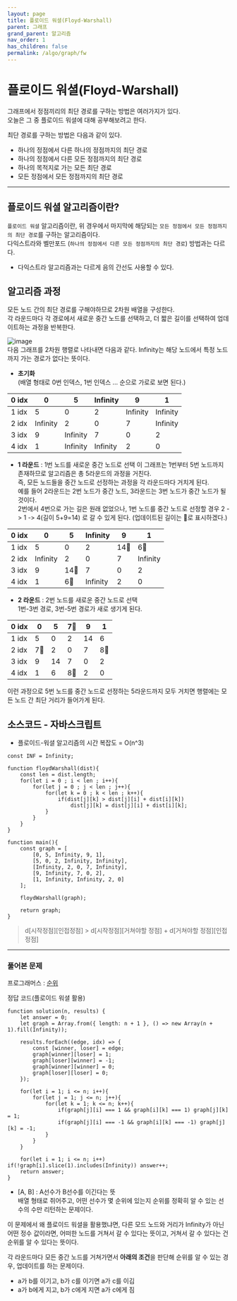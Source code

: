 ```yaml
---
layout: page
title: 플로이드 워셜(Floyd-Warshall)
parent: 그래프
grand_parent: 알고리즘
nav_order: 1
has_children: false
permalink: /algo/graph/fw
---
```


# 플로이드 워셜(Floyd-Warshall)

그래프에서 정점끼리의 최단 경로를 구하는 방법은 여러가지가 있다.  
오늘은 그 중 플로이드 워셜에 대해 공부해보려고 한다.

최단 경로를 구하는 방법은 다음과 같이 있다.
- 하나의 정점에서 다른 하나의 정점까지의 최단 경로
- 하나의 정점에서 다른 모든 정점까지의 최단 경로
- 하나의 목적지로 가는 모든 최단 경로
- 모든 정점에서 모든 정점까지의 최단 경로

---

## 플로이드 워셜 알고리즘이란?
`플로이드 워셜` 알고리즘이란, 위 경우에서 마지막에 해당되는 `모든 정점에서 모든 정점까지의 최단 경로`를 구하는 알고리즘이다.  
다익스트라와 벨만포드 (`하나의 정점에서 다른 모든 정점까지의 최단 경로`) 방법과는 다르다.  
- 다익스트라 알고리즘과는 다르게 음의 간선도 사용할 수 있다.

## 알고리즘 과정

모든 노드 간의 최단 경로를 구해야하므로 2차원 배열을 구성한다.  
각 라운드마다 각 경로에서 새로운 중간 노드를 선택하고, 더 짧은 길이를 선택하여 업데이트하는 과정을 반복한다.  

![image](https://user-images.githubusercontent.com/63364990/151660521-5f70bc8c-c86a-4956-949c-02b49184593a.png)  
다음 그래프를 2차원 행렬로 나타내면 다음과 같다. Infinity는 해당 노드에서 특정 노드까지 가는 경로가 없다는 뜻이다.  

- **초기화**  
(배열 형태로 0번 인덱스, 1번 인덱스 ... 순으로 가로로 보면 된다.)

| 0 idx | 0 | 5 | Infinity | 9 | 1 |
| --- | --- | --- | --- | --- | --- |
| 1 idx | 5 | 0 | 2 | Infinity | Infinity |
| 2 idx | Infinity | 2 | 0 | 7 | Infinity |
| 3 idx | 9 | Infinity | 7 | 0 | 2 |
| 4 idx | 1 | Infinity | Infinity | 2 | 0 |  


- **1 라운드** : 1번 노드를 새로운 중간 노드로 선택
이 그래프는 1번부터 5번 노드까지 존재하므로 알고리즘은 총 5라운드의 과정을 거친다.  
즉, 모든 노드들을 중간 노드로 선정하는 과정을 각 라운드마다 거치게 된다.  
예를 들어 2라운드는 2번 노드가 중간 노드, 3라운드는 3번 노드가 중간 노드가 될 것이다.  
2번에서 4번으로 가는 길은 원래 없었으나, 1번 노드를 중간 노드로 선정할 경우 2 -> 1 -> 4(길이 5+9=14) 로 갈 수 있게 된다. (업데이트된 길이는 📍로 표시하겠다.)  


| 0 idx | 0 | 5 | Infinity | 9 | 1 |
| --- | --- | --- | --- | --- | --- |
| 1 idx | 5 | 0 | 2 | 14📍 | 6📍 |
| 2 idx | Infinity | 2 | 0 | 7 | Infinity |
| 3 idx | 9 | 14📍 | 7 | 0 | 2 |
| 4 idx | 1 | 6📍 | Infinity | 2 | 0 |

- **2 라운드** : 2번 노드를 새로운 중간 노드로 선택  
1번-3번 경로, 3번-5번 경로가 새로 생기게 된다.

| 0 idx | 0 | 5 | 7📍 | 9 | 1 |
| --- | --- | --- | --- | --- | --- |
| 1 idx | 5 | 0 | 2 | 14 | 6 |
| 2 idx | 7📍 | 2 | 0 | 7 | 8📍 |
| 3 idx | 9 | 14 | 7 | 0 | 2 |
| 4 idx | 1 | 6 | 8📍 | 2 | 0 |

이런 과정으로 5번 노드를 중간 노드로 선정하는 5라운드까지 모두 거치면 행렬에는 모든 노드 간 최단 거리가 들어가게 된다.

## 소스코드 - 자바스크립트
- 플로이드-워셜 알고리즘의 시간 복잡도 = O(n^3)

```
const INF = Infinity;  

function floydWarshall(dist){
    const len = dist.length;
    for(let i = 0 ; i < len ; i++){
        for(let j = 0 ; j < len ; j++){
            for(let k = 0 ; k < len ; k++){
                if(dist[j][k] > dist[j][i] + dist[i][k])
                    dist[j][k] = dist[j][i] + dist[i][k];
            }
        }
    }
}  

function main(){
    const graph = [
        [0, 5, Infinity, 9, 1],
        [5, 0, 2, Infinity, Infinity],
        [Infinity, 2, 0, 7, Infinity],
        [9, Infinity, 7, 0, 2],
        [1, Infinity, Infinity, 2, 0]
    ];  

    floydWarshall(graph);  

    return graph;
}
```  

> d[시작정점][인접정점] > d[시작정점][거쳐야할 정점] + d[거쳐야할 정점][인접정점]

---

### 풀어본 문제
프로그래머스 : [순위](https://programmers.co.kr/learn/courses/30/lessons/49191)

정답 코드(플로이드 워셜 활용)
```
function solution(n, results) {
    let answer = 0;
    let graph = Array.from({ length: n + 1 }, () => new Array(n + 1).fill(Infinity));

    results.forEach((edge, idx) => {
        const [winner, loser] = edge;
        graph[winner][loser] = 1;
        graph[loser][winner] = -1;
        graph[winner][winner] = 0;
        graph[loser][loser] = 0;
    });
    
    for(let i = 1; i <= n; i++){
        for(let j = 1; j <= n; j++){
            for(let k = 1; k <= n; k++){
                if(graph[j][i] === 1 && graph[i][k] === 1) graph[j][k] = 1;
                if(graph[j][i] === -1 && graph[i][k] === -1) graph[j][k] = -1;
            }
        }
    }
    
    for(let i = 1; i <= n; i++) if(!graph[i].slice(1).includes(Infinity)) answer++;
    return answer;
}
```

- [A, B] : A선수가 B선수를 이긴다는 뜻  
배열 형태로 쥐어주고, 어떤 선수가 몇 순위에 있는지 순위를 정확히 알 수 있는 선수의 수만 리턴하는 문제이다.  

이 문제에서 왜 플로이드 워셜을 활용했냐면, 다른 모드 노드와 거리가 Infinity가 아닌 어떤 정수 값이라면, 어떠한 노드를 거쳐서 갈 수 있다는 뜻이고, 거쳐서 갈 수 있다는 건 순위를 알 수 있다는 뜻이다.  

각 라운드마다 모든 중간 노드를 거쳐가면서 **아래의 조건**을 판단해 순위를 알 수 있는 경우, 업데이트를 하는 문제이다.  
- a가 b를 이기고, b가 c를 이기면 a가 c를 이김
- a가 b에게 지고, b가 c에게 지면 a가 c에게 짐
